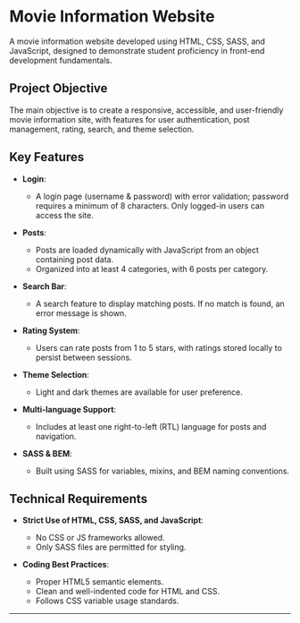 # Movie Information Website

A movie information website developed using HTML, CSS, SASS, and JavaScript, designed to demonstrate student proficiency in front-end development fundamentals.

## Project Objective

The main objective is to create a responsive, accessible, and user-friendly movie information site, with features for user authentication, post management, rating, search, and theme selection.

## Key Features

- **Login**: 
  - A login page (username & password) with error validation; password requires a minimum of 8 characters. Only logged-in users can access the site.
  
- **Posts**:
  - Posts are loaded dynamically with JavaScript from an object containing post data. 
  - Organized into at least 4 categories, with 6 posts per category.
  
- **Search Bar**:
  - A search feature to display matching posts. If no match is found, an error message is shown.

- **Rating System**:
  - Users can rate posts from 1 to 5 stars, with ratings stored locally to persist between sessions.

- **Theme Selection**:
  - Light and dark themes are available for user preference.

- **Multi-language Support**:
  - Includes at least one right-to-left (RTL) language for posts and navigation.

- **SASS & BEM**:
  - Built using SASS for variables, mixins, and BEM naming conventions.

## Technical Requirements

- **Strict Use of HTML, CSS, SASS, and JavaScript**:
  - No CSS or JS frameworks allowed.
  - Only SASS files are permitted for styling.

- **Coding Best Practices**:
  - Proper HTML5 semantic elements.
  - Clean and well-indented code for HTML and CSS.
  - Follows CSS variable usage standards.

---
